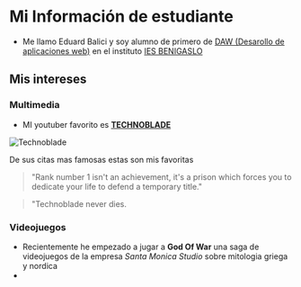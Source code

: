 # Mi Información de estudiante

 - Me llamo Eduard Balici y soy alumno de primero de [DAW (Desarollo de aplicaciones web)](https://portal.edu.gva.es/iesbenigaslo/wp-content/uploads/sites/1168/2024/07/daw2-2.pdf) en el instituto [IES BENIGASLO](https://portal.edu.gva.es/iesbenigaslo/)

## Mis intereses

### Multimedia
 - MI youtuber favorito es [**TECHNOBLADE**](https://www.youtube.com/@technoblade)


![Technoblade](https://static.wikia.nocookie.net/qsmp/images/c/cc/Techno.Skin.png/revision/latest?cb=20230518032249)

 De sus citas mas famosas estas son mis favoritas
  
>"Rank number 1 isn't an achievement, it's a prison which forces you to dedicate your life to defend a temporary title."

>"Technoblade never dies.

### Videojuegos
- Recientemente he empezado a jugar a **God Of War** una saga de videojuegos de la empresa _Santa Monica Studio_ sobre mitologia griega y nordica
- 

